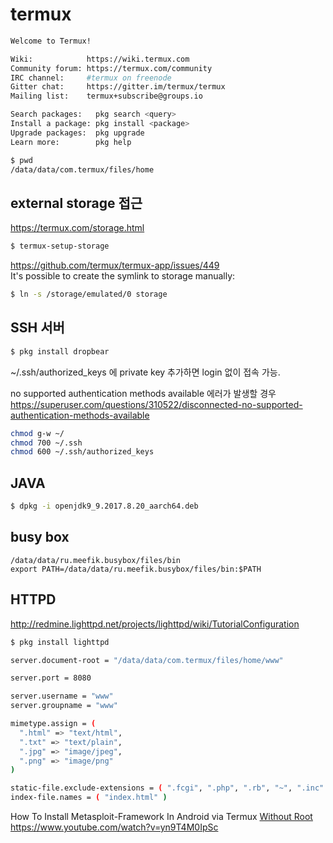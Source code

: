 # termux

~~~sh
Welcome to Termux!

Wiki:            https://wiki.termux.com
Community forum: https://termux.com/community
IRC channel:     #termux on freenode
Gitter chat:     https://gitter.im/termux/termux
Mailing list:    termux+subscribe@groups.io

Search packages:   pkg search <query>
Install a package: pkg install <package>
Upgrade packages:  pkg upgrade
Learn more:        pkg help

$ pwd
/data/data/com.termux/files/home
~~~



## external storage 접근  
https://termux.com/storage.html
~~~sh
$ termux-setup-storage
~~~

https://github.com/termux/termux-app/issues/449  
It's possible to create the symlink to storage manually:
~~~sh
$ ln -s /storage/emulated/0 storage
~~~

## SSH 서버
~~~sh
$ pkg install dropbear
~~~
~/.ssh/authorized_keys 에 private key 추가하면 login 없이 접속 가능.

no supported authentication methods available 에러가 발생할 경우
https://superuser.com/questions/310522/disconnected-no-supported-authentication-methods-available
~~~sh
chmod g-w ~/
chmod 700 ~/.ssh
chmod 600 ~/.ssh/authorized_keys
~~~

## JAVA
~~~sh
$ dpkg -i openjdk9_9.2017.8.20_aarch64.deb
~~~

## busy box
~~~
/data/data/ru.meefik.busybox/files/bin
export PATH=/data/data/ru.meefik.busybox/files/bin:$PATH
~~~

## HTTPD  
http://redmine.lighttpd.net/projects/lighttpd/wiki/TutorialConfiguration
~~~sh
$ pkg install lighttpd
~~~
~~~sh
server.document-root = "/data/data/com.termux/files/home/www" 

server.port = 8080

server.username = "www" 
server.groupname = "www" 

mimetype.assign = (
  ".html" => "text/html", 
  ".txt" => "text/plain",
  ".jpg" => "image/jpeg",
  ".png" => "image/png" 
)

static-file.exclude-extensions = ( ".fcgi", ".php", ".rb", "~", ".inc" )
index-file.names = ( "index.html" )
~~~


How To Install Metasploit-Framework In Android via Termux [Without Root](Termux-tutorial:#11)  
https://www.youtube.com/watch?v=yn9T4M0IpSc

